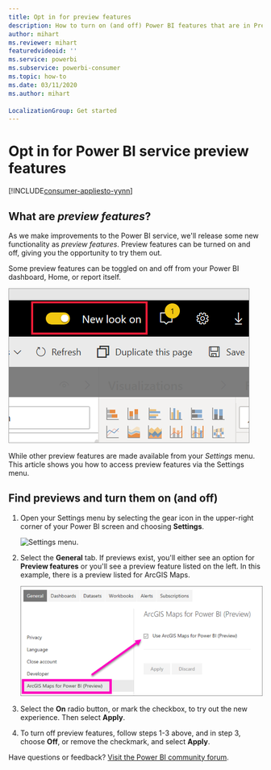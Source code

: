 ```yaml
---
title: Opt in for preview features
description: How to turn on (and off) Power BI features that are in Preview.
author: mihart
ms.reviewer: mihart
featuredvideoid: ''
ms.service: powerbi
ms.subservice: powerbi-consumer
ms.topic: how-to
ms.date: 03/11/2020
ms.author: mihart

LocalizationGroup: Get started
---
```

# Opt in for Power BI service preview features

[!INCLUDE[consumer-appliesto-yynn](../includes/consumer-appliesto-yynn.md)]

## What are *preview features*?
As we make improvements to the Power BI service, we'll release some new functionality as *preview features*. Preview features can be turned on and off, giving you the opportunity to try them out.

Some preview features can be toggled on and off from your Power BI dashboard, Home, or report itself.

   ![New Look toggle](./media/end-user-preview-features/power-bi-toggle.png)

While other preview features are made available from your *Settings* menu. This article shows you how to access preview features via the Settings menu.

## Find previews and turn them on (and off)
1. Open your Settings menu by selecting the gear icon in the upper-right corner of your Power BI screen and choosing **Settings**.
   
   ![Settings menu](./media/end-user-preview-features/power-bi-settings.png).
2. Select the **General** tab. If previews exist, you'll either see an option for **Preview features** or you'll see a preview feature listed on the left.  In this example, there is a preview listed for ArcGIS Maps. 
   
   ![General tab](./media/end-user-preview-features/power-bi-preview-esri.png)
3. Select the **On** radio button, or mark the checkbox, to try out the new experience. Then select **Apply**.
4. To turn off preview features, follow steps 1-3 above, and in step 3, choose **Off**, or remove the checkmark, and select **Apply**.


Have questions or feedback? [Visit the Power BI community forum](https://community.powerbi.com/t5/Navigation-Preview-Forum/bd-p/NavigationPreview).

